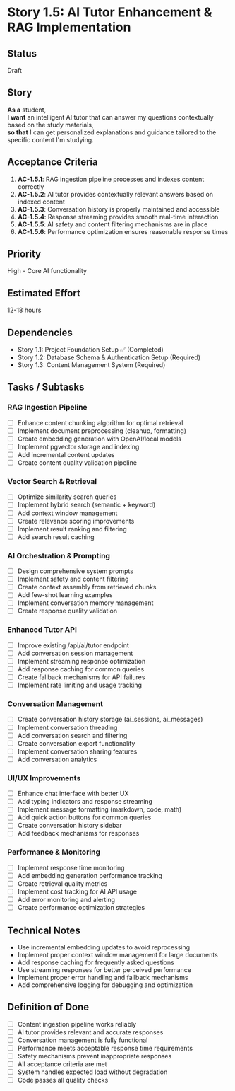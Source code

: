 # Story 1.5: AI Tutor Enhancement & RAG Implementation

## Status

Draft

## Story

**As a** student,  
**I want** an intelligent AI tutor that can answer my questions contextually based on the study materials,  
**so that** I can get personalized explanations and guidance tailored to the specific content I'm studying.

## Acceptance Criteria

1. **AC-1.5.1**: RAG ingestion pipeline processes and indexes content correctly
2. **AC-1.5.2**: AI tutor provides contextually relevant answers based on indexed content
3. **AC-1.5.3**: Conversation history is properly maintained and accessible
4. **AC-1.5.4**: Response streaming provides smooth real-time interaction
5. **AC-1.5.5**: AI safety and content filtering mechanisms are in place
6. **AC-1.5.6**: Performance optimization ensures reasonable response times

## Priority

High - Core AI functionality

## Estimated Effort

12-18 hours

## Dependencies

- Story 1.1: Project Foundation Setup ✅ (Completed)
- Story 1.2: Database Schema & Authentication Setup (Required)
- Story 1.3: Content Management System (Required)

## Tasks / Subtasks

### RAG Ingestion Pipeline

- [ ] Enhance content chunking algorithm for optimal retrieval
- [ ] Implement document preprocessing (cleanup, formatting)
- [ ] Create embedding generation with OpenAI/local models
- [ ] Implement pgvector storage and indexing
- [ ] Add incremental content updates
- [ ] Create content quality validation pipeline

### Vector Search & Retrieval

- [ ] Optimize similarity search queries
- [ ] Implement hybrid search (semantic + keyword)
- [ ] Add context window management
- [ ] Create relevance scoring improvements
- [ ] Implement result ranking and filtering
- [ ] Add search result caching

### AI Orchestration & Prompting

- [ ] Design comprehensive system prompts
- [ ] Implement safety and content filtering
- [ ] Create context assembly from retrieved chunks
- [ ] Add few-shot learning examples
- [ ] Implement conversation memory management
- [ ] Create response quality validation

### Enhanced Tutor API

- [ ] Improve existing /api/ai/tutor endpoint
- [ ] Add conversation session management
- [ ] Implement streaming response optimization
- [ ] Add response caching for common queries
- [ ] Create fallback mechanisms for API failures
- [ ] Implement rate limiting and usage tracking

### Conversation Management

- [ ] Create conversation history storage (ai_sessions, ai_messages)
- [ ] Implement conversation threading
- [ ] Add conversation search and filtering
- [ ] Create conversation export functionality
- [ ] Implement conversation sharing features
- [ ] Add conversation analytics

### UI/UX Improvements

- [ ] Enhance chat interface with better UX
- [ ] Add typing indicators and response streaming
- [ ] Implement message formatting (markdown, code, math)
- [ ] Add quick action buttons for common queries
- [ ] Create conversation history sidebar
- [ ] Add feedback mechanisms for responses

### Performance & Monitoring

- [ ] Implement response time monitoring
- [ ] Add embedding generation performance tracking
- [ ] Create retrieval quality metrics
- [ ] Implement cost tracking for AI API usage
- [ ] Add error monitoring and alerting
- [ ] Create performance optimization strategies

## Technical Notes

- Use incremental embedding updates to avoid reprocessing
- Implement proper context window management for large documents
- Add response caching for frequently asked questions
- Use streaming responses for better perceived performance
- Implement proper error handling and fallback mechanisms
- Add comprehensive logging for debugging and optimization

## Definition of Done

- [ ] Content ingestion pipeline works reliably
- [ ] AI tutor provides relevant and accurate responses
- [ ] Conversation management is fully functional
- [ ] Performance meets acceptable response time requirements
- [ ] Safety mechanisms prevent inappropriate responses
- [ ] All acceptance criteria are met
- [ ] System handles expected load without degradation
- [ ] Code passes all quality checks
